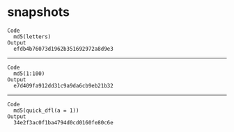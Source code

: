 # snapshots

    Code
      md5(letters)
    Output
      efdb4b76073d1962b351692972a8d9e3

---

    Code
      md5(1:100)
    Output
      e7d409fa912dd31c9a9da6cb9eb21b32

---

    Code
      md5(quick_dfl(a = 1))
    Output
      34e2f3ac0f1ba4794d0cd0160fe80c6e

